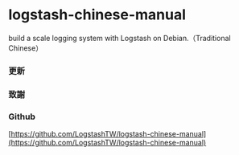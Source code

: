 # logstash-chinese-manual
build a scale logging system with Logstash on Debian.（Traditional Chinese）

### 更新


### 致謝

### Github
[https://github.com/LogstashTW/logstash-chinese-manual](https://github.com/LogstashTW/logstash-chinese-manual)
